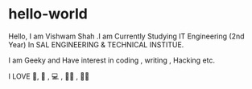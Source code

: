 # hello-world

Hello, I am Vishwam Shah .I am Currently Studying IT Engineering (2nd Year) In SAL ENGINEERING & TECHNICAL INSTITUE.

I am Geeky and Have interest in coding , writing , Hacking  etc.

I LOVE 🍕, 🏏 , 💻 , 👨‍💻 , 🏊‍♂️
